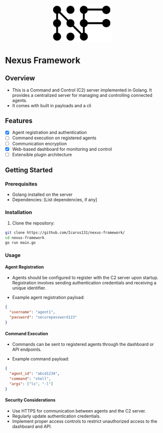 <div align="center">
  <img src="./assets/nexusframework.png" alt="Nexus Framework Logo" width="200"/>
</div>

# Nexus Framework

## Overview

- This is a Command and Control (C2) server implemented in Golang. It provides a centralized server for managing and controlling connected agents.
- It comes with built in payloads and a cli

## Features

- [x] Agent registration and authentication
- [ ] Command execution on registered agents
- [ ] Communication encryption
- [x] Web-based dashboard for monitoring and control
- [ ] Extensible plugin architecture

## Getting Started

### Prerequisites

- Golang installed on the server
- Dependencies: [List dependencies, if any]

### Installation

1. Clone the repository:
```bash
git clone https://github.com/Icarus131/nexus-framework/
cd nexus-framework
go run main.go
```

### Usage

#### Agent Registration

- Agents should be configured to register with the C2 server upon startup. Registration involves sending authentication credentials and receiving a unique identifier.

- Example agent registration payload:

```json
{
  "username": "agent1",
  "password": "securepassword123"
}
```

#### Command Execution

- Commands can be sent to registered agents through the dashboard or API endpoints.

- Example command payload:

```json
{
  "agent_id": "abcd1234",
  "command": "shell",
  "args": ["ls", "-l"]
}
```

#### Security Considerations

- Use HTTPS for communication between agents and the C2 server.
- Regularly update authentication credentials.
- Implement proper access controls to restrict unauthorized access to the dashboard and API.

